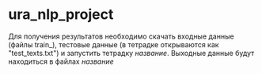# ura_nlp_project

Для получения результатов необходимо скачать входные данные (файлы train_), тестовые данные (в тетрадке открываются как "test_texts.txt") и запустить тетрадку *название*. Выходные данные будут находиться в файлах *название*
